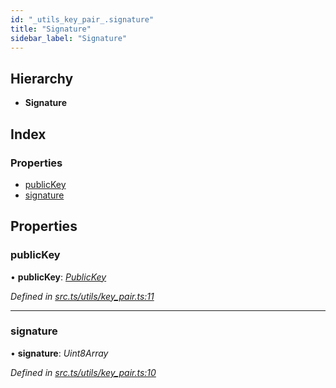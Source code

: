```yaml
---
id: "_utils_key_pair_.signature"
title: "Signature"
sidebar_label: "Signature"
---
```


## Hierarchy

* **Signature**

## Index

### Properties

* [publicKey](_utils_key_pair_.signature.md#publickey)
* [signature](_utils_key_pair_.signature.md#signature)

## Properties

###  publicKey

• **publicKey**: *[PublicKey](../classes/_utils_key_pair_.publickey.md)*

*Defined in [src.ts/utils/key_pair.ts:11](https://github.com/nearprotocol/nearlib/blob/476d416/src.ts/utils/key_pair.ts#L11)*

___

###  signature

• **signature**: *Uint8Array*

*Defined in [src.ts/utils/key_pair.ts:10](https://github.com/nearprotocol/nearlib/blob/476d416/src.ts/utils/key_pair.ts#L10)*
